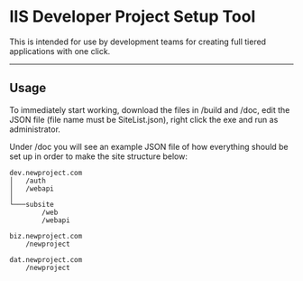 # IIS Developer Project Setup Tool
This is intended for use by development teams for creating full tiered applications with one click.
____
## Usage

To immediately start working, download the files in /build and /doc, edit the JSON file (file name must be SiteList.json), right click the exe and run as administrator.

Under /doc you will see an example JSON file of how everything should be set up in order to make the site structure below:

```
dev.newproject.com
│   /auth
│   /webapi
│
└───subsite
        /web
        /webapi

biz.newproject.com
    /newproject

dat.newproject.com
    /newproject

```
